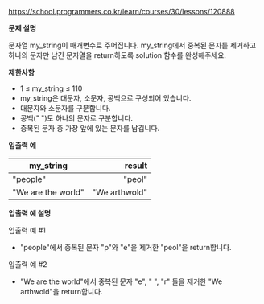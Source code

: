 https://school.programmers.co.kr/learn/courses/30/lessons/120888

**문제 설명**

문자열 my_string이 매개변수로 주어집니다. my_string에서 중복된 문자를 제거하고 <br> 
하나의 문자만 남긴 문자열을 return하도록 solution 함수를 완성해주세요.

**제한사항**

- 1 ≤ my_string ≤ 110
- my_string은 대문자, 소문자, 공백으로 구성되어 있습니다.
- 대문자와 소문자를 구분합니다.
- 공백(" ")도 하나의 문자로 구분합니다.
- 중복된 문자 중 가장 앞에 있는 문자를 남깁니다.

**입출력 예**

| my_string          |        	result |
|--------------------|---------------:|
| "people"           |        	"peol" |
| "We are the world" | 	"We arthwold" |

**입출력 예 설명**

입출력 예 #1

- "people"에서 중복된 문자 "p"와 "e"을 제거한 "peol"을 return합니다.

입출력 예 #2

- "We are the world"에서 중복된 문자 "e", " ", "r" 들을 제거한 "We arthwold"을 return합니다.